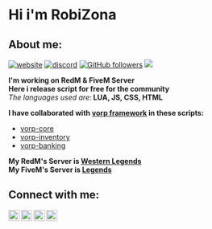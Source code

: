 <h1>Hi i'm RobiZona</h1>

<h2>About me:</h2>

[![website](https://img.shields.io/badge/Website-46a2f1.svg?&style=flat-square&logo=Google-Chrome&logoColor=white&color=informational&link=https://allmylinks.com/robizona)](https://allmylinks.com/robizona)
[![discord](https://img.shields.io/badge/Join_Discord-5865F2.svg?&style=flat-square&logo=discord&logoColor=white&link=https://discord.gg/QuX5GYTarA)](https://discord.gg/QuX5GYTarA)
[![GitHub followers](https://img.shields.io/github/followers/robizona?label=Follow&style=social)](https://github.com/robizona)
![](https://komarev.com/ghpvc/?username=robizona&label=GitHub_Views&color=red)


<b>I'm working on RedM & FiveM Server</b></br>
<b>Here i release script for free for the community</b></br>
<i>The languages used are:</i><b> LUA, JS, CSS, HTML</b></br>

<b>I have collaborated with [vorp framework](https://github.com/VORPCORE) in these scripts:</b>
- [vorp-core](https://github.com/RobiZona/vorp-core-lua)
- [vorp-inventory](https://github.com/RobiZona/vorp_inventory-lua)
- [vorp-banking](https://github.com/RobiZona/vorp_banking)

<b>My RedM's Server is [Western Legends](https://discord.gg/westernlegends)</b></br>
<b>My FiveM's Server is [Legends](https://discord.gg/legendsrp)</b>

<h2>Connect with me:</h2>

[<img align="left" alt="RobiZona | Instagram" width="22px" style="color:white" src="https://cdn.jsdelivr.net/npm/simple-icons@v3/icons/instagram.svg" />][instagram]
[<img align="left" alt="RobiZona | YouTube" width="22px" src="https://cdn.jsdelivr.net/npm/simple-icons@v3/icons/youtube.svg" />][youtube]
[<img align="left" alt="RobiZona | Discord" width="22px" src="https://cdn.jsdelivr.net/npm/simple-icons@v3/icons/discord.svg" />][discord]
[<img align="left" alt="RobiZona | Twitch" width="22px" src="https://cdn.jsdelivr.net/npm/simple-icons@v3/icons/twitch.svg" />][twitch]

[instagram]: https://www.instagram.com/robizona/
[youtube]: https://www.youtube.com/channel/UCekuRQnyltSxgzdUgTlBxug
[discord]: https://discord.gg/QuX5GYTarA
[twitch]: https://www.twitch.tv/robizona
